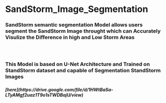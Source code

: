 # SandStorm_Image_Segmentation

<h3>SandStorm semantic segmentation Model allows users segment the SandStorm Image throught which can Accurately Visulize the Difference in high and Low Storm Areas <h3>
  <br>
<h3>This Model is based on U-Net Architecture and Trained on StandStorm dataset and capable of Segmentation StandStorm Images<h3>
<h5><DATASET LINK<h5>
  [here](https://drive.google.com/file/d/1HWtBaSa-LTyAMgf2uaz1T9o1sTWDBajU/view)
